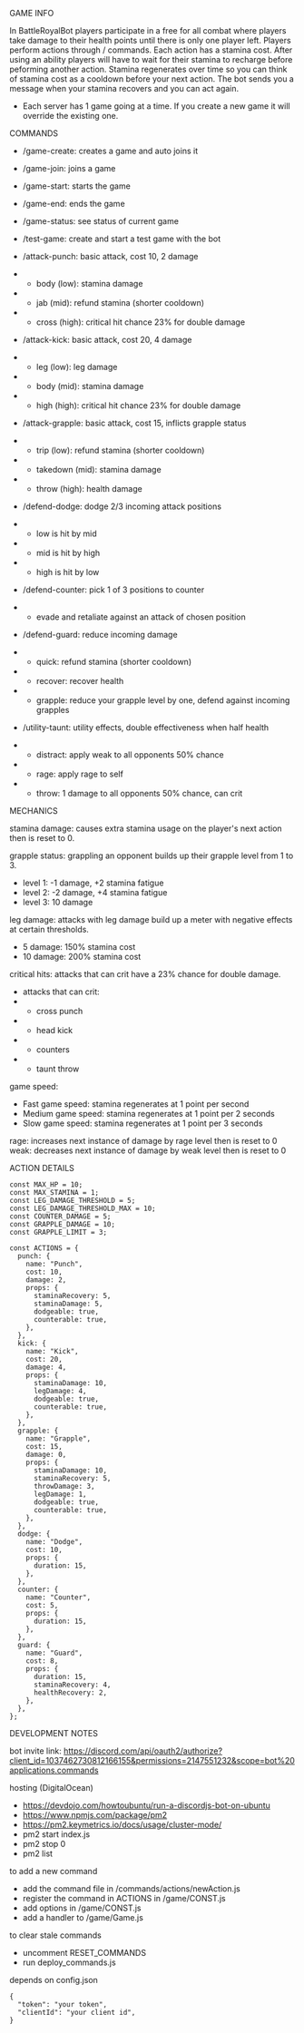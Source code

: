 GAME INFO

In BattleRoyalBot players participate in a free for all combat where players take damage to their health points until there is only one player left. Players perform actions through / commands. Each action has a stamina cost. After using an ability players will have to wait for their stamina to recharge before peforming another action. Stamina regenerates over time so you can think of stamina cost as a cooldown before your next action. The bot sends you a message when your stamina recovers and you can act again.

- Each server has 1 game going at a time. If you create a new game it will override the existing one.

COMMANDS

- /game-create: creates a game and auto joins it
- /game-join: joins a game
- /game-start: starts the game
- /game-end: ends the game
- /game-status: see status of current game
- /test-game: create and start a test game with the bot

- /attack-punch: basic attack, cost 10, 2 damage
- - body (low): stamina damage
- - jab (mid): refund stamina (shorter cooldown)
- - cross (high): critical hit chance 23% for double damage

- /attack-kick: basic attack, cost 20, 4 damage
- - leg (low): leg damage
- - body (mid): stamina damage
- - high (high): critical hit chance 23% for double damage

- /attack-grapple: basic attack, cost 15, inflicts grapple status
- - trip (low): refund stamina (shorter cooldown)
- - takedown (mid): stamina damage
- - throw (high): health damage

- /defend-dodge: dodge 2/3 incoming attack positions
- - low is hit by mid
- - mid is hit by high
- - high is hit by low

- /defend-counter: pick 1 of 3 positions to counter
- - evade and retaliate against an attack of chosen position

- /defend-guard: reduce incoming damage
- - quick: refund stamina (shorter cooldown)
- - recover: recover health
- - grapple: reduce your grapple level by one, defend against incoming grapples

- /utility-taunt: utility effects, double effectiveness when half health
- - distract: apply weak to all opponents 50% chance
- - rage: apply rage to self
- - throw: 1 damage to all opponents 50% chance, can crit

MECHANICS

stamina damage: causes extra stamina usage on the player's next action then is reset to 0.

grapple status: grappling an opponent builds up their grapple level from 1 to 3.

- level 1: -1 damage, +2 stamina fatigue
- level 2: -2 damage, +4 stamina fatigue
- level 3: 10 damage

leg damage: attacks with leg damage build up a meter with negative effects at certain thresholds.

- 5 damage: 150% stamina cost
- 10 damage: 200% stamina cost

critical hits: attacks that can crit have a 23% chance for double damage.

- attacks that can crit:
- - cross punch
- - head kick
- - counters
- - taunt throw

game speed:

- Fast game speed: stamina regenerates at 1 point per second
- Medium game speed: stamina regenerates at 1 point per 2 seconds
- Slow game speed: stamina regenerates at 1 point per 3 seconds

rage: increases next instance of damage by rage level then is reset to 0
weak: decreases next instance of damage by weak level then is reset to 0

ACTION DETAILS

```
const MAX_HP = 10;
const MAX_STAMINA = 1;
const LEG_DAMAGE_THRESHOLD = 5;
const LEG_DAMAGE_THRESHOLD_MAX = 10;
const COUNTER_DAMAGE = 5;
const GRAPPLE_DAMAGE = 10;
const GRAPPLE_LIMIT = 3;

const ACTIONS = {
  punch: {
    name: "Punch",
    cost: 10,
    damage: 2,
    props: {
      staminaRecovery: 5,
      staminaDamage: 5,
      dodgeable: true,
      counterable: true,
    },
  },
  kick: {
    name: "Kick",
    cost: 20,
    damage: 4,
    props: {
      staminaDamage: 10,
      legDamage: 4,
      dodgeable: true,
      counterable: true,
    },
  },
  grapple: {
    name: "Grapple",
    cost: 15,
    damage: 0,
    props: {
      staminaDamage: 10,
      staminaRecovery: 5,
      throwDamage: 3,
      legDamage: 1,
      dodgeable: true,
      counterable: true,
    },
  },
  dodge: {
    name: "Dodge",
    cost: 10,
    props: {
      duration: 15,
    },
  },
  counter: {
    name: "Counter",
    cost: 5,
    props: {
      duration: 15,
    },
  },
  guard: {
    name: "Guard",
    cost: 8,
    props: {
      duration: 15,
      staminaRecovery: 4,
      healthRecovery: 2,
    },
  },
};
```

DEVELOPMENT NOTES

bot invite link: https://discord.com/api/oauth2/authorize?client_id=1037462730812166155&permissions=2147551232&scope=bot%20applications.commands

hosting (DigitalOcean)

- https://devdojo.com/howtoubuntu/run-a-discordjs-bot-on-ubuntu
- https://www.npmjs.com/package/pm2
- https://pm2.keymetrics.io/docs/usage/cluster-mode/
- pm2 start index.js
- pm2 stop 0
- pm2 list

to add a new command

- add the command file in /commands/actions/newAction.js
- register the command in ACTIONS in /game/CONST.js
- add options in /game/CONST.js
- add a handler to /game/Game.js

to clear stale commands

- uncomment RESET_COMMANDS
- run deploy_commands.js

depends on config.json

```
{
  "token": "your token",
  "clientId": "your client id",
}
```
